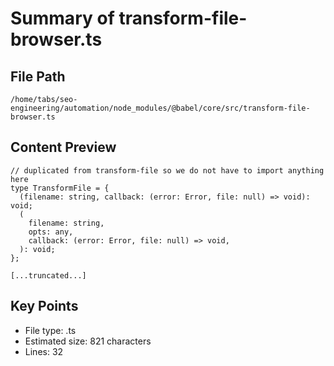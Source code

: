 # Summary of transform-file-browser.ts
  
## File Path
`/home/tabs/seo-engineering/automation/node_modules/@babel/core/src/transform-file-browser.ts`

## Content Preview
```
// duplicated from transform-file so we do not have to import anything here
type TransformFile = {
  (filename: string, callback: (error: Error, file: null) => void): void;
  (
    filename: string,
    opts: any,
    callback: (error: Error, file: null) => void,
  ): void;
};

[...truncated...]
```

## Key Points
- File type: .ts
- Estimated size: 821 characters
- Lines: 32
